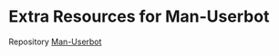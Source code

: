 # Extra Resources for Man-Userbot
Repository [Man-Userbot](https://github.com/nikofikri/Man-Userbot)
